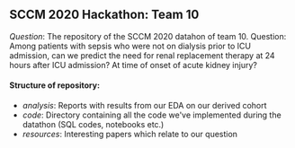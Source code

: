 ## SCCM 2020 Hackathon: Team 10

_Question_: The repository of the SCCM 2020 datahon of team 10. Question: Among patients with sepsis who were not on dialysis prior to ICU admission, can we predict the need for renal replacement therapy at 24 hours after ICU admission? At time of onset of acute kidney injury?

#### Structure of repository:

- _analysis_: Reports with results from our EDA on our derived cohort
- _code_: Directory containing all the code we've implemented during the datathon (SQL codes, notebooks etc.)
- _resources_: Interesting papers which relate to our question
